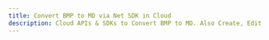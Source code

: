 ---title: Convert BMP to MD via Net SDK in Clouddescription: Cloud APIs & SDKs to Convert BMP to MD. Also Create, Edit & Render Microsoft Word & OpenOffice documents in the Cloud.---